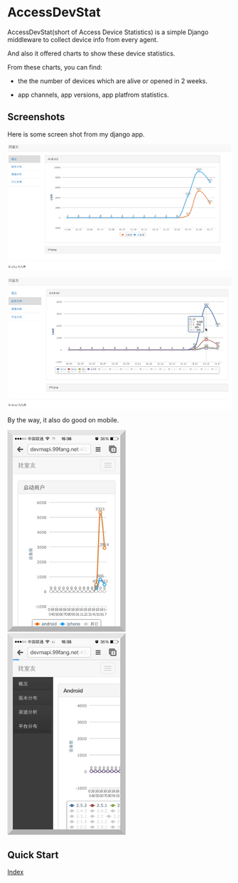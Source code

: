 AccessDevStat
================

AccessDevStat(short of Access Device Statistics) is a simple Django middleware to collect device info from every agent.

And also it offered charts to show these device statistics. 

From these charts, you can find: 

* the the number of devices which are alive or opened in 2 weeks.

* app channels, app versions, app platfrom statistics.

Screenshots
---------------

Here is some screen shot from my django app.

![app alive](docs/_static/alive.png)

![app version](docs/_static/version.png)

By the way, it also do good on mobile.

![mobile version](docs/_static/mobile_platform.png) 
![mobile list](docs/_static/mobile_list.png)


Quick Start
---------------
[Index](<docs/index.rst>)
